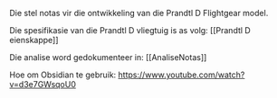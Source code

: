 Die stel notas vir die ontwikkeling van die Prandtl D Flightgear model.

Die spesifikasie van die Prandtl D vliegtuig is as volg:
[[Prandtl D eienskappe]]

Die analise word gedokumenteer in:
[[AnaliseNotas]]

Hoe om Obsidian te gebruik:  https://www.youtube.com/watch?v=d3e7GWsqoU0